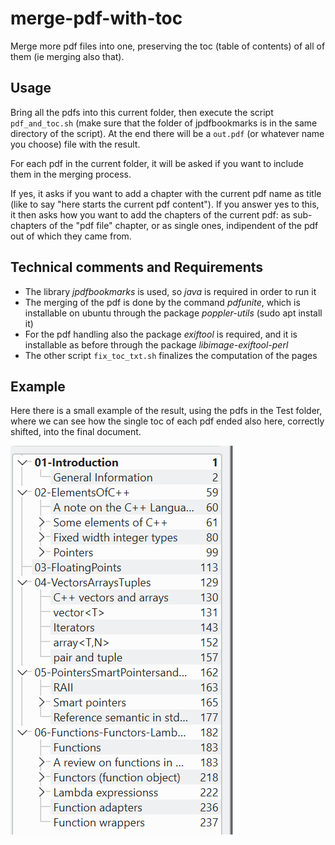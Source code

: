 # merge-pdf-with-toc
Merge more pdf files into one, preserving the toc (table of contents) of all of them (ie merging also that).

## Usage
Bring all the pdfs into this current folder, then execute the script `pdf_and_toc.sh` (make sure that the folder of jpdfbookmarks is in the same directory of the script). At the end there will be a `out.pdf` (or whatever name you choose) file with the result.

For each pdf in the current folder, it will be asked if you want to include them in the merging process.

If yes, it asks if you want to add a chapter with the current pdf name as title (like to say "here starts the current pdf content").
If you answer yes to this, it then asks how you want to add the chapters of the current pdf: as sub-chapters of the "pdf file" chapter, or as single ones, indipendent of the pdf out of which they came from.

## Technical comments and Requirements
- The library *jpdfbookmarks* is used, so *java* is required in order to run it
- The merging of the pdf is done by the command *pdfunite*, which is installable on ubuntu through the package *poppler-utils* (sudo apt install it)
- For the pdf handling also the package *exiftool* is required, and it is installable as before through the package *libimage-exiftool-perl*
- The other script `fix_toc_txt.sh` finalizes the computation of the pages 

## Example
Here there is a small example of the result, using the pdfs in the Test folder, where we can see how the single toc of each pdf ended also here, correctly shifted, into the final document.

![example of the result](./new_example.png)
